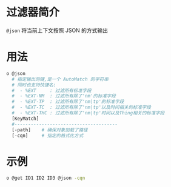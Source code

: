 # 过滤器简介

`@json` 将当前上下文按照 JSON  的方式输出

# 用法

```bash
o @json 
  # 指定输出的键,是一个 AutoMatch 的字符串
  # 同时也支持快捷名: 
  #  - %EXT     : 过滤所有标准字段
  #  - %EXT-NM  : 过滤所有除了'nm'的标准字段
  #  - %EXT-TP  : 过滤所有除了'nm|tp'的标准字段
  #  - %EXT-TC  : 过滤所有除了'nm|tp'以及时间相关的标准字段
  #  - %EXT-THC : 过滤所有除了'nm|tp'时间以及Thing相关的标准字段
  [KeyMatch]
  #--------------------------------------
  [-path]    # 确保对象加载了路径
  [-cqn]     # 指定的格式化方式  
```

# 示例

```bash
o @get ID1 ID2 ID3 @json -cqn
```

